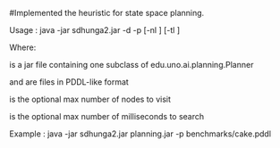 #Implemented the heuristic for state space planning.

Usage : java -jar sdhunga2.jar <plugin> -d <domain> -p <problem> [-nl <nodes>] [-tl <millis>]

Where:

  <plugin> is a jar file containing one subclass of edu.uno.ai.planning.Planner
  
  <domain> and <problem> are files in PDDL-like format
  
  <nodes> is the optional max number of nodes to visit
  
  <millis> is the optional max number of milliseconds to search
  
  Example : java -jar sdhunga2.jar planning.jar -p benchmarks/cake.pddl 

